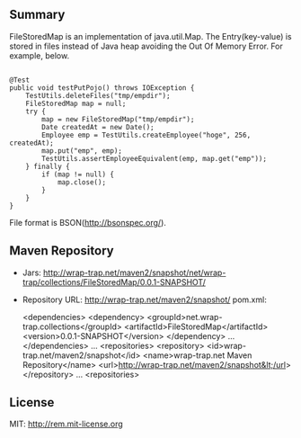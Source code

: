 ## Summary
FileStoredMap is an implementation of java.util.Map. The Entry(key-value) is stored in files instead of Java heap avoiding the Out Of Memory Error. 
For example, below.
<pre><code>
@Test
public void testPutPojo() throws IOException {
    TestUtils.deleteFiles("tmp/empdir");
    FileStoredMap<Employee> map = null;
    try {
        map = new FileStoredMap<Employee>("tmp/empdir");
        Date createdAt = new Date();
        Employee emp = TestUtils.createEmployee("hoge", 256, createdAt);
        map.put("emp", emp);
        TestUtils.assertEmployeeEquivalent(emp, map.get("emp"));
    } finally {
        if (map != null) {
            map.close();
        }
    }
}
</code></pre>
File format is BSON(http://bsonspec.org/).

## Maven Repository
- Jars: http://wrap-trap.net/maven2/snapshot/net/wrap-trap/collections/FileStoredMap/0.0.1-SNAPSHOT/
- Repository URL: http://wrap-trap.net/maven2/snapshot/
pom.xml:

    &lt;dependencies&gt;
        &lt;dependency&gt;
            &lt;groupId&gt;net.wrap-trap.collections&lt;/groupId&gt;
            &lt;artifactId&gt;FileStoredMap&lt;/artifactId&gt;
            &lt;version&gt;0.0.1-SNAPSHOT&lt;/version&gt;
        &lt;/dependency&gt;
        ...
    &lt;/dependencies&gt;
    ...
    &lt;repositories&gt;
        &lt;repository&gt;
            &lt;id&gt;wrap-trap.net/maven2/snapshot&lt;/id&gt;
            &lt;name&gt;wrap-trap.net Maven Repository&lt;/name&gt;
            &lt;url&gt;http://wrap-trap.net/maven2/snapshot&lt;/url&gt;
        &lt;/repository&gt;
        ...
    &lt;repositories&gt;

## License
MIT: http://rem.mit-license.org